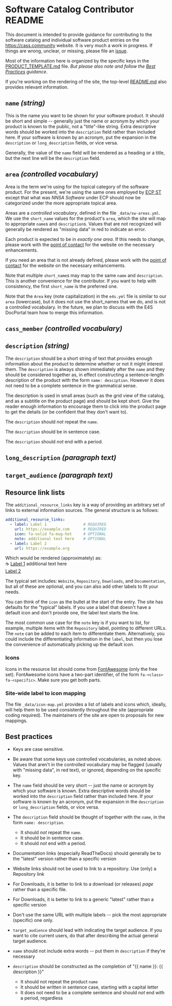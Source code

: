 # Software Catalog Contributor README

This document is intended to provide guidance for contributing to the software catalog and individual software product entries on the <https://cass.community> website.  It is very much a work in progress.  If things are wrong, unclear, or missing, please file an [issue](https://github.com/cass-community/new/issues).

Most of the information here is organized by the specific keys in the [PRODUCT_TEMPLATE.md](PRODUCT_TEMPLATE.md) file.  *But please also note and follow the [Best Practices](#best-practices) guidance*.

If you're working on the rendering of the site, the top-level [README.md](../README.md) also provides relevant information.

## `name` *(string)*

This is the name you want to be shown for your software product.  It should be short and simple -- generally just the name or acronym by which your product is known to the public, not a "title"-like string. Extra descriptive words should be worked into the `description` field rather than included here. If your software is known by an acronym, put the expansion in the `description` or `long_description` fields, or vice versa.

Generally, the value of the `name` field will be rendered as a heading or a title, but the next line will be the `description` field.

## `area` *(controlled vocabulary)*

Area is the term we're using for the topical category of the software product.  For the present, we're using the same ones employed by [ECP ST](https://www.exascaleproject.org/research/#software) except that what was *NNSA Software* under ECP should now be categorized under the more appropriate topical area.

Areas are a *controlled vocabulary*, defined in the file `_data/sw-areas.yml`. We use the `short_name` values for the product's `area`, which the site will map to appropriate `name`s and `description`s. Values that are not recognized will generally be rendered as "missing data" in red to indicate an error.

Each product is expected to be in *exactly one area*.  If this needs to change, please work with the [point of contact](../README.md#point-of-contact) for the website on the necessary enhancements.

If you need an area that is not already defined, please work with the [point of contact](../README.md#point-of-contact) for the website on the necessary enhancements.

Note that multiple `short_name`s may map to the same `name` and `description`.  This is another convenience for the contributor.  If you want to help with consistency, the first `short_name` is the preferred one.

Note that the `Area` key (note capitalization) in the `e4s.yml` file is similar to our `area` (lowercase), but it does not use the short_names that we do, and is not a controlled vocabulary.  In the future, we plan to discuss with the E4S DocPortal team how to merge this information.

## `cass_member` *(controlled vocabulary)*

## `description` *(string)*

The `description` should be a short string of text that provides enough information about the product to determine whether or not it might interest them.  The `description` is always shown immediately after the `name` and they should be considered together as, in effect constructing a sentence-length description of the product with the form `name: desciption`.  However it does not need to be a complete sentence in the grammatical sense.

The description is used in small areas (such as the grid view of the catalog, and as a subtitle on the product page) and should be kept short.  Give the reader enough information to encourage them to click into the product page to get the details (or be confident that they don't want to).

The `description` should *not* repeat the `name`.

The `description` should be in sentence case.

The `description` should *not* end with a period.

## `long_description` *(paragraph text)*

## `target_audience` *(paragraph text)*


## Resource link lists

The `additional_resource_links` key is a way of providing an arbitrary set of links to external information sources.  The general structure is as follows:

```yaml
additional_resource_links:
  - label: Label 1                # REQUIRED
    url: https://example.com      # REQUIRED
    icon: fa-solid fa-mug-hot     # OPTIONAL
    note: additional text here    # OPTIONAL
  - label: Label 2
    url: https://example.org
```

Which would be rendered (approximately) as:<br>
&#x2615; [Label 1](https://example.com) additional text here<br>
[Label 2](https://example.org)

 The typical set includes: `Website`, `Repository`, `Downloads`, and `Documentation`, but all of these are optional, and you can also add other labels to fit your needs.

You can think of the `icon` as the bullet at the start of the entry.  The site has defaults for the "typical" labels. If you use a label that doesn't have a default icon and don't provide one, the label text starts the line.

The most common use case for the `note` key is if you want to list, for example, multiple items with the `Repository` label, pointing to different URLs.  The `note` can be added to each item to differentiate them.  Alternatively, you could include the differentiating information in the `label`, but then you lose the convenience of automatically picking up the default icon.

### Icons

Icons in the resource list should come from [FontAwesome](https://fontawesome.com/v6/search?o=r&m=free) (only the free set).  FontAwesome icons have a two-part identifier, of the form `fa-<class> fa-<specific>`.  Make sure you get both parts.

### Site-wide label to icon mapping

The file `_data/icon-map.yml` provides a list of labels and icons which, ideally, will help them to be used consistently throughout the site (appropriate coding required).  The maintainers of the site are open to proposals for new mappings.

## Best practices

* Keys are case sensitive.
* Be aware that some keys use controlled vocabularies, as noted above.  Values that aren't in the controlled vocabulary may be flagged (usually with "missing data", in red text), or ignored, depending on the specific key.
* The `name` field should be very short -- just the name or acronym by which your software is known.  Extra descriptive words should be worked into the `description` field rather than included here. If your software is known by an acronym, put the expansion in the `description` or `long_description` fields, or vice versa.
* The `description` field should be thought of together with the `name`, in the form `name: description`.
  * It should *not* repeat the `name`.
  * It should be in sentence case.
  * It should *not* end with a period.

* Documentation links (especially ReadTheDocs) should generally be to the "latest" version rather than a specific version
* Website links should not be used to link to a repository.  Use (only) a Repository link
* For Downloads, it is better to link to a download (or releases) *page* rather than a specific file.
* For Downloads, it is better to link to a generic "latest" rather than a specific version
* Don't use the same URL with multiple labels -- pick the most appropriate (specific) one only.
* `target_audience` should lead with indicating the target audience.  If you want to cite current users, do that after describing the actual general target audience.
* `name` should not include extra words -- put them in `description` if they're necessary
* `description` should be constructed as the completion of "{{ name }}: {{ description }}"
  * It should not repeat the product `name`
  * It should be written in sentence case, starting with a capital letter
  * It does not need to be a complete sentence and should *not* end with a period, regardless